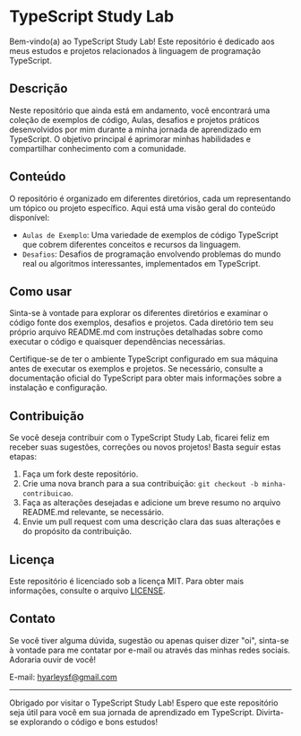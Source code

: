 # TypeScript Study Lab

Bem-vindo(a) ao TypeScript Study Lab! Este repositório é dedicado aos meus estudos e projetos relacionados à linguagem de programação TypeScript.

## Descrição

Neste repositório que ainda está em andamento, você encontrará uma coleção de exemplos de código, Aulas, desafios e projetos práticos desenvolvidos por mim durante a minha jornada de aprendizado em TypeScript. O objetivo principal é aprimorar minhas habilidades e compartilhar conhecimento com a comunidade.

## Conteúdo

O repositório é organizado em diferentes diretórios, cada um representando um tópico ou projeto específico. Aqui está uma visão geral do conteúdo disponível:

- `Aulas de Exemplo`: Uma variedade de exemplos de código TypeScript que cobrem diferentes conceitos e recursos da linguagem.
- `Desafios`: Desafios de programação envolvendo problemas do mundo real ou algoritmos interessantes, implementados em TypeScript.

## Como usar

Sinta-se à vontade para explorar os diferentes diretórios e examinar o código fonte dos exemplos, desafios e projetos. Cada diretório tem seu próprio arquivo README.md com instruções detalhadas sobre como executar o código e quaisquer dependências necessárias.

Certifique-se de ter o ambiente TypeScript configurado em sua máquina antes de executar os exemplos e projetos. Se necessário, consulte a documentação oficial do TypeScript para obter mais informações sobre a instalação e configuração.

## Contribuição

Se você deseja contribuir com o TypeScript Study Lab, ficarei feliz em receber suas sugestões, correções ou novos projetos! Basta seguir estas etapas:

1. Faça um fork deste repositório.
2. Crie uma nova branch para a sua contribuição: `git checkout -b minha-contribuicao`.
3. Faça as alterações desejadas e adicione um breve resumo no arquivo README.md relevante, se necessário.
4. Envie um pull request com uma descrição clara das suas alterações e do propósito da contribuição.

## Licença

Este repositório é licenciado sob a licença MIT. Para obter mais informações, consulte o arquivo [LICENSE](LICENSE).

## Contato

Se você tiver alguma dúvida, sugestão ou apenas quiser dizer "oi", sinta-se à vontade para me contatar por e-mail ou através das minhas redes sociais. Adoraria ouvir de você!

E-mail: hyarleysf@gmail.com

---

Obrigado por visitar o TypeScript Study Lab! Espero que este repositório seja útil para você em sua jornada de aprendizado em TypeScript. Divirta-se explorando o código e bons estudos!

